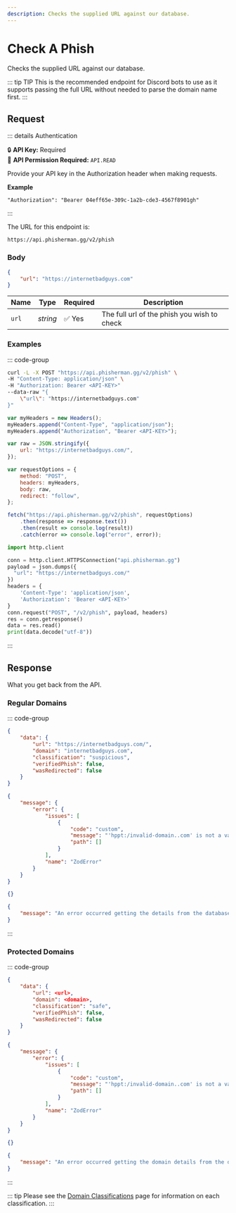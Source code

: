 ```yaml
---
description: Checks the supplied URL against our database.
---
```


# Check A Phish <Badge type="warning" text="POST" />

Checks the supplied URL against our database.

::: tip TIP
This is the recommended endpoint for Discord bots to use as it supports passing the full URL without needed to parse the domain name first.
:::

## Request

::: details Authentication

:lock: **API Key:** Required  
:key: **API Permission Required:** `API.READ`

Provide your API key in the Authorization header when making requests.

**Example**

```
"Authorization": "Bearer 04eff65e-309c-1a2b-cde3-4567f8901gh"
```

:::

The URL for this endpoint is:

```
https://api.phisherman.gg/v2/phish
```

### Body

```json
{
	"url": "https://internetbadguys.com"
}
```

| Name  | Type     | Required | Description                                 |
| ----- | -------- | -------- | ------------------------------------------- |
| `url` | _string_ | ✅ Yes   | The full url of the phish you wish to check |

### Examples

::: code-group

```sh [CURL]
curl -L -X POST "https://api.phisherman.gg/v2/phish" \
-H "Content-Type: application/json" \
-H "Authorization: Bearer <API-KEY>"
--data-raw "{
    \"url\": "https://internetbadguys.com"
}"

```

```js [JavaScript]
var myHeaders = new Headers();
myHeaders.append("Content-Type", "application/json");
myHeaders.append("Authorization", "Bearer <API-KEY>");

var raw = JSON.stringify({
	url: "https://internetbadguys.com/",
});

var requestOptions = {
	method: "POST",
	headers: myHeaders,
	body: raw,
	redirect: "follow",
};

fetch("https://api.phisherman.gg/v2/phish", requestOptions)
	.then(response => response.text())
	.then(result => console.log(result))
	.catch(error => console.log("error", error));
```

```py [Python]
import http.client

conn = http.client.HTTPSConnection("api.phisherman.gg")
payload = json.dumps({
  "url": "https://internetbadguys.com/"
})
headers = {
	'Content-Type': 'application/json',
	'Authorization': 'Bearer <API-KEY>'
}
conn.request("POST", "/v2/phish", payload, headers)
res = conn.getresponse()
data = res.read()
print(data.decode("utf-8"))
```

:::

## Response

What you get back from the API.

### Regular Domains

::: code-group

```json [HTTP 200]
{
	"data": {
		"url": "https://internetbadguys.com/",
		"domain": "internetbadguys.com",
		"classification": "suspicious",
		"verifiedPhish": false,
		"wasRedirected": false
	}
}
```

```json [HTTP 400]
{
	"message": {
		"error": {
			"issues": [
				{
					"code": "custom",
					"message": "'hppt:/invalid-domain..com' is not a valid url.",
					"path": []
				}
			],
			"name": "ZodError"
		}
	}
}
```

```json [HTTP 404]
{}
```

```json [HTTP 500]
{
	"message": "An error occurred getting the details from the database."
}
```

:::

### Protected Domains

::: code-group

```json [HTTP 200]
{
	"data": {
		"url": <url>,
		"domain": <domain>,
		"classification": "safe",
		"verifiedPhish": false,
		"wasRedirected": false
	}
}
```

```json [HTTP 400]
{
	"message": {
		"error": {
			"issues": [
				{
					"code": "custom",
					"message": "'hppt:/invalid-domain..com' is not a valid url.",
					"path": []
				}
			],
			"name": "ZodError"
		}
	}
}
```

```json [HTTP 404]
{}
```

```json [HTTP 500]
{
	"message": "An error occurred getting the domain details from the database."
}
```

:::

::: tip
Please see the [Domain Classifications](/guide/domain-classifications.md) page for information on each classification.
:::
